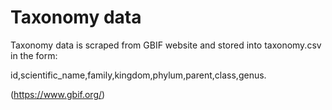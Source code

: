 # Taxonomy data
Taxonomy data is scraped from GBIF website and stored into taxonomy.csv in the form:

id,scientific_name,family,kingdom,phylum,parent,class,genus.

(https://www.gbif.org/)